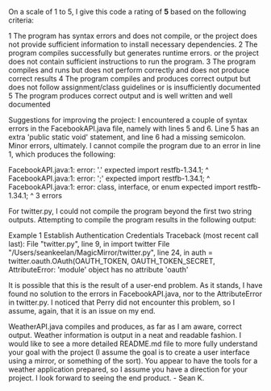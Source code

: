 On a scale of 1 to 5, I give this code a rating of __5__ based on the following criteria:

1  The program has syntax errors and does not compile, or the project does not provide sufficient information to install necessary dependencies.
2  The program compiles successfully but generates runtime errors. or the project does not contain sufficient instructions to run the program.
3  The program compiles and runs but does not perform correctly and does not produce correct results
4  The program compiles and produces correct output but does not follow assignment/class guidelines or is insufficiently documented
5  The program produces correct output and is well written and well documented

Suggestions for improving the project:
I encountered a couple of syntax errors in the FacebookAPI.java file, namely with lines 5 and 6. Line 5 has an extra 'public static 
void' statement, and line 6 had a missing semicolon. Minor errors, ultimately. I cannot compile the program due to an error in line
1, which produces the following:

FacebookAPI.java:1: error: '.' expected
import restfb-1.34.1;
             ^
FacebookAPI.java:1: error: ';' expected
import restfb-1.34.1;
              ^
FacebookAPI.java:1: error: class, interface, or enum expected
import restfb-1.34.1;
                  ^
3 errors

For twitter.py, I could not compile the program beyond the first two string outputs. Attempting to compile the program results in the
following output:

Example 1
Establish Authentication Credentials
Traceback (most recent call last):
  File "twitter.py", line 9, in <module>
    import twitter
  File "/Users/seankeelan/MagicMirror/twitter.py", line 24, in <module>
    auth = twitter.oauth.OAuth(OAUTH_TOKEN, OAUTH_TOKEN_SECRET,
AttributeError: 'module' object has no attribute 'oauth'

It is possible that this is the result of a user-end problem. As it stands, I have found no solution to the errors in 
FacebookAPI.java, nor to the AttributeError in twitter.py. I noticed that Perry did not encounter this problem, so I assume, again,
that it is an issue on my end.

WeatherAPI.java compiles and produces, as far as I am aware, correct output. Weather information is output in a neat and readable 
fashion. I would like to see a more detailed README.md file to more fully understand your goal with the project (I assume the goal is 
to create a user interface using a mirror, or something of the sort). You appear to have the tools for a weather application 
prepared, so I assume you have a direction for your project. I look forward to seeing the end product.
	- Sean K.